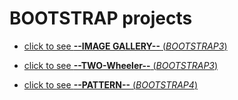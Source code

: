 # BOOTSTRAP projects

* [click to see **--IMAGE GALLERY--** (*BOOTSTRAP3*)](https://lenazamnius.github.io/bootstrap-projects/bootstrap3-img_gallery/img_gallery.html)

* [click to see **--TWO-Wheeler--** (*BOOTSTRAP3*)](https://lenazamnius.github.io/bootstrap-projects/bootstrap3-two_wheeler/two_wheeler.html)

* [click to see **--PATTERN--** (*BOOTSTRAP4*)](https://lenazamnius.github.io/bootstrap-projects/bootstrap4-patterns/index.html)